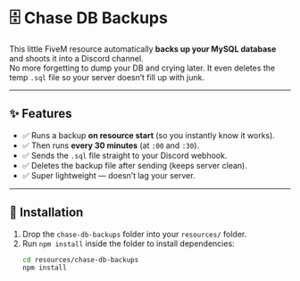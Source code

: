 # 🗄️ Chase DB Backups

This little FiveM resource automatically **backs up your MySQL database** and shoots it into a Discord channel.  
No more forgetting to dump your DB and crying later. It even deletes the temp `.sql` file so your server doesn’t fill up with junk.

---

## ✨ Features
- ✅ Runs a backup **on resource start** (so you instantly know it works).  
- ✅ Then runs **every 30 minutes** (at `:00` and `:30`).  
- ✅ Sends the `.sql` file straight to your Discord webhook.  
- ✅ Deletes the backup file after sending (keeps server clean).  
- ✅ Super lightweight — doesn’t lag your server.  

---

## 📂 Installation
1. Drop the `chase-db-backups` folder into your `resources/` folder.  
2. Run `npm install` inside the folder to install dependencies:
   ```sh
   cd resources/chase-db-backups
   npm install
